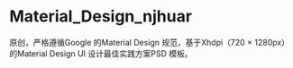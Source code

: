 # Material_Design_njhuar
原创，严格遵循Google 的Material Design 规范，基于Xhdpi（720 × 1280px）的Material Design UI 设计最佳实践方案PSD 模板。
